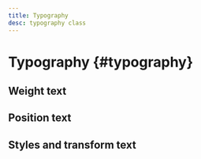 ```yaml
---
title: Typography
desc: typography class
---
```


<script lang="ts">
    import Datatable from "$lib/components/docs/datatable.svelte";
    import {dataTypographySize, dataTypographyPosition, dataTypographyTransform, dataTypographyWeight} from "$lib/assets/data";
</script>

# Typography {#typography}

<Datatable data={dataTypographySize}/>

## Weight text

<Datatable data={dataTypographyWeight}/>

## Position text

<Datatable data={dataTypographyPosition}/>

## Styles and transform text

<Datatable data={dataTypographyTransform}/>
